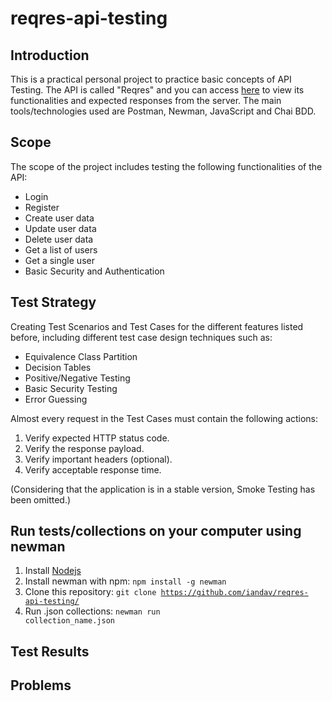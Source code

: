 # reqres-api-testing

## Introduction
This is a practical personal project to practice basic concepts of API Testing. The API is called "Reqres" and you can access [here](https://reqres.in/) to view its functionalities and expected responses from the server. The main tools/technologies used are Postman, Newman, JavaScript and Chai BDD.

## Scope
The scope of the project includes testing the following functionalities of the API:
<ul>
  <li>Login</li>
  <li>Register</li>
  <li>Create user data</li>
  <li>Update user data</li>
  <li>Delete user data</li>
  <li>Get a list of users</li>
  <li>Get a single user</li>
  <li>Basic Security and Authentication</li>
</ul>

## Test Strategy
Creating Test Scenarios and Test Cases for the different features listed before, including different test case design techniques such as:
<ul>
  <li>Equivalence Class Partition</li>
  <li>Decision Tables</li>
  <li>Positive/Negative Testing</li>
  <li>Basic Security Testing</li>
  <li>Error Guessing</li>
</ul>

Almost every request in the Test Cases must contain the following actions:
<ol>
  <li>Verify expected HTTP status code.</li>
  <li>Verify the response payload.</li>
  <li>Verify important headers (optional).</li>
  <li>Verify acceptable response time.</li>
</ol>

(Considering that the application is in a stable version, Smoke Testing has been omitted.)

## Run tests/collections on your computer using newman
1. Install [Nodejs](https://nodejs.org/)
2. Install newman with npm: <code>npm install -g newman</code>
3. Clone this repository: <code>git clone https://github.com/iandav/reqres-api-testing/</code>
4. Run .json collections: <code>newman run collection_name.json</code> 

## Test Results

## Problems

